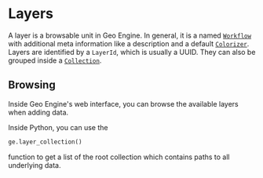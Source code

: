 # Layers

A layer is a browsable unit in Geo Engine.
In general, it is a named [`Workflow`](../api/workflows.md) with additional meta information like a description and a default [`Colorizer`](../datatypes/colorizer.md).
Layers are identified by a `LayerId`, which is usually a UUID.
They can also be grouped inside a [`Collection`](./collections.md).

## Browsing

Inside Geo Engine's web interface, you can browse the available layers when adding data.

Inside Python, you can use the

```python
ge.layer_collection()
```

function to get a list of the root collection which contains paths to all underlying data.
